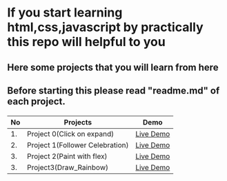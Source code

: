 # If you start learning html,css,javascript by practically this repo will helpful to you

<h2>Here some projects that you will learn from here<h2>

<strong>Before starting this please read "readme.md" of each project.</strong>


| No | Projects | Demo
|---|-------------|-------------------------|
| 1. | Project  0(Click on expand)  |  [Live Demo](https://hareom284.github.io/html-css-js-projects/Project0/) |
| 2. | Project 1(Follower Celebration) | [Live Demo](https://hareom284.github.io/html-css-js-projects/Project1(Follower_Clelebration)/) |
| 3. | Project 2(Paint with flex) | [Live Demo](https://hareom284.github.io/html-css-js-projects/Project2(Paint_with_css)/) |
| 3. | Project3(Draw_Rainbow) | [Live Demo](https://hareom284.github.io/html-css-js-projects/Project3(Draw_Rainbow)/) |

